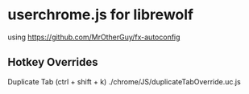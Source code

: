 # userchrome.js for librewolf
using <https://github.com/MrOtherGuy/fx-autoconfig>

## Hotkey Overrides
Duplicate Tab (ctrl + shift + k)
./chrome/JS/duplicateTabOverride.uc.js


